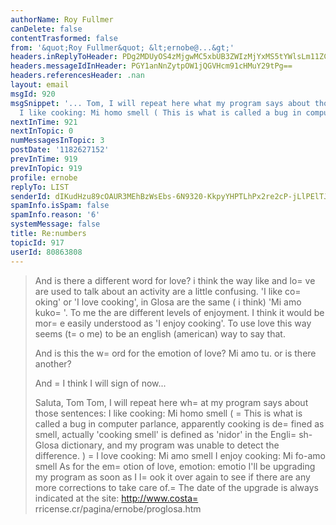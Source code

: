 ```yaml
---
authorName: Roy Fullmer
canDelete: false
contentTrasformed: false
from: '&quot;Roy Fullmer&quot; &lt;ernobe@...&gt;'
headers.inReplyToHeader: PDg2MDUyOS4zMjgwMC5xbUB3ZWIzMjYxMS5tYWlsLm11ZC55YWhvby5jb20+
headers.messageIdInHeader: PGY1anNnZytpOW1jQGVHcm91cHMuY29tPg==
headers.referencesHeader: .nan
layout: email
msgId: 920
msgSnippet: '... Tom, I will repeat here what my program says about those sentences:
  I like cooking: Mi homo smell ( This is what is called a bug in computer parlance,'
nextInTime: 921
nextInTopic: 0
numMessagesInTopic: 3
postDate: '1182627152'
prevInTime: 919
prevInTopic: 919
profile: ernobe
replyTo: LIST
senderId: dIKudHzu89cOAUR3MEhBzWsEbs-6N9320-KkpyYHPTLhPx2re2cP-jLlPElTJ0faAa_8ZcsghDHxaXeB4OFEAQwbRW0rl2g
spamInfo.isSpam: false
spamInfo.reason: '6'
systemMessage: false
title: Re:numbers
topicId: 917
userId: 80863808
---
```


> 
> And is there a different word for love?  i think the way
> like and lo=
ve are used to talk about an activity are a
> little confusing.  'I like co=
oking' or 'I love cooking', in
> Glosa are the same ( i think) 'Mi amo kuko=
'.  To me the are
> different levels of enjoyment.  I think it would be mor=
e
> easily understood as 'I enjoy cooking'. To use love this
> way seems (t=
o me) to be an english (american) way to say
> that.
> 
> And is this the w=
ord for the emotion of love? Mi amo tu. or
> is there another?
> 
> 
> And =
I think I will sign of now...
> 
> Saluta,
> Tom
Tom, I will repeat here wh=
at my program says about those sentences:
I like cooking:
Mi homo smell 
( =
This is what is called a bug in computer parlance, apparently
cooking is de=
fined as smell, actually 'cooking smell' is defined as
'nidor' in the Engli=
sh-Glosa dictionary, and my program was unable to
detect the difference. )
=
I love cooking:
Mi amo smell
I enjoy cooking:
Mi fo-amo smell
As for the em=
otion of love, 
emotion:
emotio
I'll be upgrading my program as soon as I l=
ook it over again to see if
there are any more corrections to take care of.=
  The date of the
upgrade is always indicated at the site:
http://www.costa=
rricense.cr/pagina/ernobe/proglosa.htm





